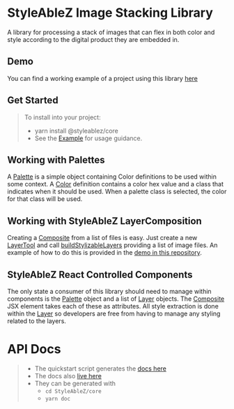 # StyleAbleZ Image Stacking Library

A library for processing a stack of images that can flex in both color and style according to the digital product they are embedded in.

## Demo
You can find a working example of a project using this library [here](https://rhythmone.github.io/StylAbleZ/examples/dnd/build/)

## Get Started

> To install into your project:
> * yarn install @styleablez/core
> * See the [Example](./examples/dnd) for usage guidance.






## Working with Palettes
A [Palette](https://rhythmone.github.io/StylAbleZ/core/docs/Palette.html) is a simple object containing Color definitions to be used within some context.  A [Color](https://rhythmone.github.io/StylAbleZ/core/docs/Color.html) definition contains a color hex value and a class that indicates when it should be used.  When a palette class is selected, the color for that class will be used.

## Working with StyleAbleZ LayerComposition
Creating a [Composite](https://rhythmone.github.io/StylAbleZ/core/docs/Composite.html) from a list of files is easy.  Just create a new [LayerTool](https://rhythmone.github.io/StylAbleZ/core/docs/LayerTool.html) and call [buildStylizableLayers](https://rhythmone.github.io/StylAbleZ/core/docs/LayerTool.html#buildStylizableLayers) providing a list of image files.  An example of how to do this is provided in the [demo in this repository](../examples/dnd/src/styleablez/work).


## StyleAbleZ React Controlled Components
The only state a consumer of this library should need to manage within components is the [Palette](https://rhythmone.github.io/StylAbleZ/core/docs/Palette.html) object and a list of [Layer](https://rhythmone.github.io/StylAbleZ/core/docs/Layers.html) objects.  The [Composite](https://rhythmone.github.io/StylAbleZ/core/docs/Composite.html) JSX element takes each of these as attributes.  All style extraction is done within the [Layer](https://rhythmone.github.io/StylAbleZ/core/docs/CompositionLayers.html) so developers are free from having to manage any styling related to the layers.


# API Docs
> * The quickstart script generates the  [docs here](./core/docs)
> * The docs also [live here](https://rhythmone.github.io/StylAbleZ/core/docs/) 
> * They can be generated with
>   * `cd StyleAbleZ/core`
>   * `yarn doc`
